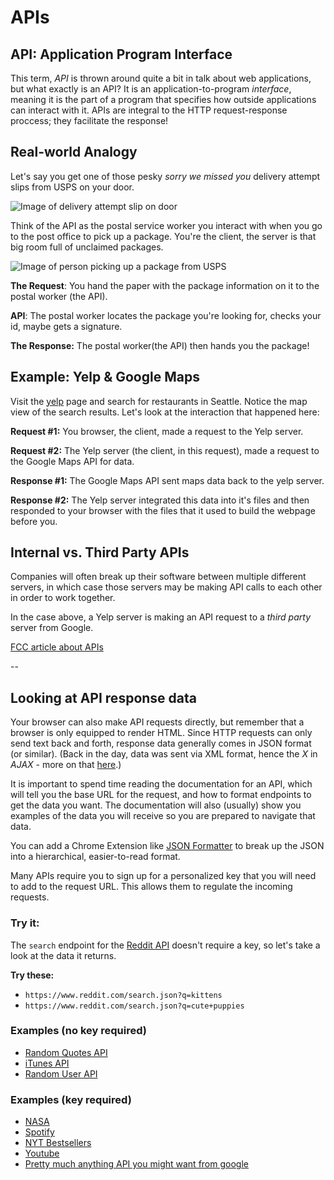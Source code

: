 # APIs

## API: Application Program Interface

This term, _API_ is thrown around quite a bit in talk about web applications, but what exactly is an API? It is an application-to-program _interface_, meaning it is the part of a program that specifies how outside applications can interact with it. APIs are integral to the HTTP request-response proccess; they facilitate the response!

## Real-world Analogy

Let's say you get one of those pesky *sorry we missed you* delivery attempt slips from USPS on your door.

![Image of delivery attempt slip on door](https://preview.redd.it/pwz2lwn179q21.jpg?auto=webp&s=e629a0318c609fa6826ccfc00de6077810ebeef1)

Think of the API as the postal service worker you interact with when you go to the post office to pick up a package. You're the client, the server is that big room full of unclaimed packages.

![Image of person picking up a package from USPS](https://i0.wp.com/www.uspsinfo.com/wp-content/uploads/2017/09/USPS-Pickup-Package.jpg?resize=630%2C350)

**The Request**: You hand the paper with the package information on it to the postal worker \(the API\).

**API**: The postal worker locates the package you're looking for, checks your id, maybe gets a signature.

**The Response:** The postal worker\(the API\) then hands you the package!

## Example: Yelp & Google Maps

Visit the [yelp](https://www.yelp.com/) page and search for restaurants in Seattle. Notice the map view of the search results. Let's look at the interaction that happened here:

**Request \#1:** You browser, the client, made a request to the Yelp server.

**Request \#2:** The Yelp server \(the client, in this request\), made a request to the Google Maps API for data.

**Response \#1:** The Google Maps API sent maps data back to the yelp server.

**Response \#2:** The Yelp server integrated this data into it's files and then responded to your browser with the files that it used to build the webpage before you.

## Internal vs. Third Party APIs

Companies will often break up their software between multiple different servers, in which case those servers may be making API calls to each other in order to work together.

In the case above, a Yelp server is making an API request to a _third party_ server from Google.

[FCC article about APIs](https://medium.freecodecamp.org/what-is-an-api-in-english-please-b880a3214a82)

--

## Looking at API response data

Your browser can also make API requests directly, but remember that a browser is only equipped to render HTML. Since HTTP requests can only send text back and forth, response data generally comes in JSON format \(or similar\). (Back in the day, data was sent via XML format, hence the *X* in *AJAX* - more on that [here](https://tmdarneille.gitbook.io/seirfx/00readme/ajax-fetch).)

It is important to spend time reading the documentation for an API, which will tell you the base URL for the request, and how to format endpoints to get the data you want. The documentation will also \(usually\) show you examples of the data you will receive so you are prepared to navigate that data.

You can add a Chrome Extension like [JSON Formatter](https://chrome.google.com/webstore/detail/json-formatter/bcjindcccaagfpapjjmafapmmgkkhgoa/related?hl=en) to break up the JSON into a hierarchical, easier-to-read format.

Many APIs require you to sign up for a personalized key that you will need to add to the request URL. This allows them to regulate the incoming requests.

### Try it:

The `search` endpoint for the [Reddit API](https://www.reddit.com/dev/api/) doesn't require a key, so let's take a look at the data it returns.

**Try these:**

* `https://www.reddit.com/search.json?q=kittens`
* `https://www.reddit.com/search.json?q=cute+puppies`

### Examples \(no key required\)

* [Random Quotes API](https://quotesondesign.com/api-v4-0/)
* [iTunes API](https://affiliate.itunes.apple.com/resources/documentation/itunes-store-web-service-search-api/)
* [Random User API](https://randomuser.me/)

### Examples \(key required\)

* [NASA](https://api.nasa.gov/)
* [Spotify](https://developer.spotify.com/documentation/web-api/)
* [NYT Bestsellers](http://developer.nytimes.com/)
* [Youtube](https://developers.google.com/youtube/v3/getting-started)
* [Pretty much anything API you might want from google](https://console.developers.google.com/apis/)

